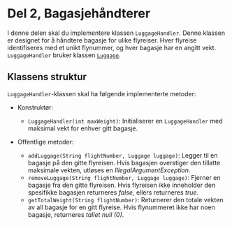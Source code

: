 # Del 2, Bagasjehåndterer

I denne delen skal du implementere klassen `LuggageHandler`. Denne klassen er designet for å håndtere bagasje for ulike flyreiser. Hver flyreise identifiseres med et unikt flynummer, og hver bagasje har en angitt vekt. `LuggageHandler` bruker klassen [`Luggage`](../shared/Luggage.java).

## Klassens struktur

`LuggageHandler`-klassen skal ha følgende implementerte metoder:

- Konstruktør:
  - `LuggageHandler(int maxWeight)`: Initialiserer en `LuggageHandler` med maksimal vekt for enhver gitt bagasje.

- Offentlige metoder:
  - `addLuggage(String flightNumber, Luggage luggage)`: Legger til en bagasje på den gitte flyreisen. Hvis bagasjen overstiger den tillatte maksimale vekten, utløses en *IllegalArgumentException*.
  - `removeLuggage(String flightNumber, Luggage luggage)`: Fjerner en bagasje fra den gitte flyreisen. Hvis flyreisen ikke inneholder den spesifikke bagasjen returneres *false*, ellers returneres *true*.
  - `getTotalWeight(String flightNumber)`: Returnerer den totale vekten av all bagasje for en gitt flyreise. Hvis flynummeret ikke har noen bagasje, returneres *tallet null (0)*.
